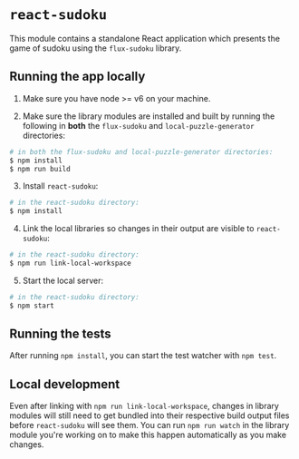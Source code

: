 # `react-sudoku`

This module contains a standalone React application which
presents the game of sudoku using the `flux-sudoku` library.

## Running the app locally

1. Make sure you have node >= v6 on your machine.

2. Make sure the library modules are installed and built by
   running the following in **both** the `flux-sudoku` and `local-puzzle-generator` directories:

```bash
# in both the flux-sudoku and local-puzzle-generator directories:
$ npm install
$ npm run build
```

3. Install `react-sudoku`:

```bash
# in the react-sudoku directory:
$ npm install
```

4. Link the local libraries so changes in their output are visible to `react-sudoku`:

```bash
# in the react-sudoku directory:
$ npm run link-local-workspace
```

5. Start the local server:

```bash
# in the react-sudoku directory:
$ npm start
```

## Running the tests

After running `npm install`, you can start the test watcher with `npm test`.

## Local development

Even after linking with `npm run link-local-workspace`, changes in library modules
will still need to get bundled into their respective build output files
before `react-sudoku` will see them.
You can run `npm run watch` in the library module you're working on
to make this happen automatically as you make changes.
